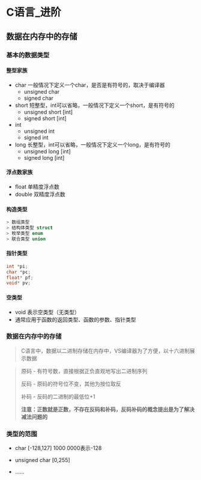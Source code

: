# C语言_进阶

## 数据在内存中的存储

### 基本的数据类型

#### 整型家族

- char     一般情况下定义一个char，是否是有符号的，取决于编译器
  - unsigned char
  - signed char
- short    短整型，int可以省略，一般情况下定义一个short，是有符号的
  - unsigned short [int]  
  - signed short [int]
- int
  - unsigned int
  - signed int
- long    长整型，int可以省略，一般情况下定义一个long，是有符号的
  - unsigned long [int]
  - signed long [int]  

#### 浮点数家族

- float   单精度浮点数
- double   双精度浮点数

#### 构造类型

```c
> 数组类型
> 结构体类型 struct
> 枚举类型 enum
> 联合类型 union  
```

#### 指针类型

```c
int *pi;
char *pc;
float* pf;
void* pv;  
```

#### 空类型

- void 表示空类型（无类型）
- 通常应用于函数的返回类型、函数的参数、指针类型  

### 数据在内存中的存储

> C语言中，数据以二进制存储在内存中，VS编译器为了方便，以十六进制展示数据

> 原码 - 有符号数，直接根据正负直观地写出二进制序列
>
> 反码 - 原码的符号位不变，其他为按位取反  
>
> 补码 - 反码的二进制的最低位+1
>
> **注意：正数就是正数，不存在反码和补码，反码补码的概念提出是为了解决减法问题的**

### 类型的范围

- char   [-128,127]  1000 0000表示-128
- unsigned char   [0,255]

- ......
